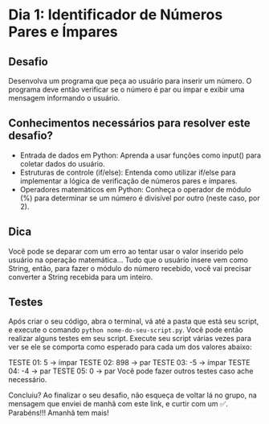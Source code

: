 # Dia 1: Identificador de Números Pares e Ímpares

## Desafio

Desenvolva um programa que peça ao usuário para inserir um número. O programa deve então verificar se o número é par ou ímpar e exibir uma mensagem informando o usuário.

## Conhecimentos necessários para resolver este desafio?

- Entrada de dados em Python: Aprenda a usar funções como input() para coletar dados do usuário.
- Estruturas de controle (if/else): Entenda como utilizar if/else para implementar a lógica de verificação de números pares e ímpares.
- Operadores matemáticos em Python: Conheça o operador de módulo (%) para determinar se um número é divisível por outro (neste caso, por 2).

## Dica

Você pode se deparar com um erro ao tentar usar o valor inserido pelo usuário na operação matemática... Tudo que o usuário insere vem como String, então, para fazer o módulo do número recebido, você vai precisar converter a String recebida para um inteiro.

## Testes

Após criar o seu código, abra o terminal, vá até a pasta que está seu script, e execute o comando `python nome-do-seu-script.py`.
Você pode então realizar alguns testes em seu script. Execute seu script várias vezes para ver se ele se comporta como esperado para cada um dos valores abaixo:

TESTE 01: 5 -> ímpar 
TESTE 02: 898 -> par
TESTE 03: -5 -> ímpar
TESTE 04: -4 -> par
TESTE 05: 0 -> par
Você pode fazer outros testes caso ache necessário.

Concluiu?
Ao finalizar o seu desafio, não esqueça de voltar lá no grupo, na mensagem que enviei de manhã com este link, e curtir com um ✅. Parabéns!!! Amanhã tem mais!